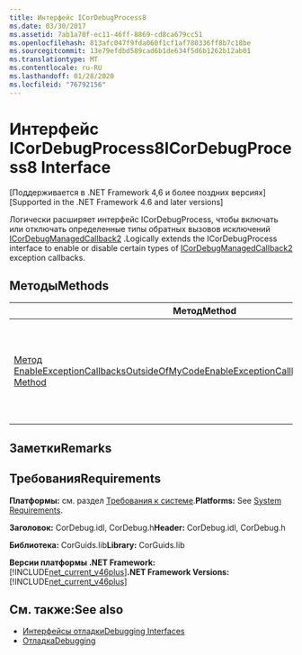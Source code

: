 ```yaml
---
title: Интерфейс ICorDebugProcess8
ms.date: 03/30/2017
ms.assetid: 7ab1a70f-ec11-46ff-8869-cd8ca679cc51
ms.openlocfilehash: 813afc047f9fda060f1cf1af780336ff8b7c18be
ms.sourcegitcommit: 13e79efdbd589cad6b1de634f5d6b1262b12ab01
ms.translationtype: MT
ms.contentlocale: ru-RU
ms.lasthandoff: 01/28/2020
ms.locfileid: "76792156"
---
```

# <a name="icordebugprocess8-interface"></a><span data-ttu-id="9ea04-102">Интерфейс ICorDebugProcess8</span><span class="sxs-lookup"><span data-stu-id="9ea04-102">ICorDebugProcess8 Interface</span></span>
<span data-ttu-id="9ea04-103">[Поддерживается в .NET Framework 4,6 и более поздних версиях]</span><span class="sxs-lookup"><span data-stu-id="9ea04-103">[Supported in the .NET Framework 4.6 and later versions]</span></span>  
  
 <span data-ttu-id="9ea04-104">Логически расширяет интерфейс ICorDebugProcess, чтобы включать или отключать определенные типы обратных вызовов исключений [ICorDebugManagedCallback2](icordebugmanagedcallback2-interface.md) .</span><span class="sxs-lookup"><span data-stu-id="9ea04-104">Logically extends the ICorDebugProcess interface to enable or disable certain types of [ICorDebugManagedCallback2](icordebugmanagedcallback2-interface.md) exception callbacks.</span></span>  
  
## <a name="methods"></a><span data-ttu-id="9ea04-105">Методы</span><span class="sxs-lookup"><span data-stu-id="9ea04-105">Methods</span></span>  
  
|<span data-ttu-id="9ea04-106">Метод</span><span class="sxs-lookup"><span data-stu-id="9ea04-106">Method</span></span>|<span data-ttu-id="9ea04-107">Описание</span><span class="sxs-lookup"><span data-stu-id="9ea04-107">Description</span></span>|  
|------------|-----------------|  
|[<span data-ttu-id="9ea04-108">Метод EnableExceptionCallbacksOutsideOfMyCode</span><span class="sxs-lookup"><span data-stu-id="9ea04-108">EnableExceptionCallbacksOutsideOfMyCode Method</span></span>](icordebugprocess8-enableexceptioncallbacksoutsideofmycode-method.md)|<span data-ttu-id="9ea04-109">Включает или отключает определенные типы обратных вызовов исключений [ICorDebugManagedCallback2](icordebugmanagedcallback2-interface.md) .</span><span class="sxs-lookup"><span data-stu-id="9ea04-109">Enables or disables certain types of [ICorDebugManagedCallback2](icordebugmanagedcallback2-interface.md) exception callbacks.</span></span>|  
  
## <a name="remarks"></a><span data-ttu-id="9ea04-110">Заметки</span><span class="sxs-lookup"><span data-stu-id="9ea04-110">Remarks</span></span>  
  
## <a name="requirements"></a><span data-ttu-id="9ea04-111">Требования</span><span class="sxs-lookup"><span data-stu-id="9ea04-111">Requirements</span></span>  
 <span data-ttu-id="9ea04-112">**Платформы:** см. раздел [Требования к системе](../../../../docs/framework/get-started/system-requirements.md).</span><span class="sxs-lookup"><span data-stu-id="9ea04-112">**Platforms:** See [System Requirements](../../../../docs/framework/get-started/system-requirements.md).</span></span>  
  
 <span data-ttu-id="9ea04-113">**Заголовок:** CorDebug.idl, CorDebug.h</span><span class="sxs-lookup"><span data-stu-id="9ea04-113">**Header:** CorDebug.idl, CorDebug.h</span></span>  
  
 <span data-ttu-id="9ea04-114">**Библиотека:** CorGuids.lib</span><span class="sxs-lookup"><span data-stu-id="9ea04-114">**Library:** CorGuids.lib</span></span>  
  
 <span data-ttu-id="9ea04-115">**Версии платформы .NET Framework:** [!INCLUDE[net_current_v46plus](../../../../includes/net-current-v46plus-md.md)]</span><span class="sxs-lookup"><span data-stu-id="9ea04-115">**.NET Framework Versions:** [!INCLUDE[net_current_v46plus](../../../../includes/net-current-v46plus-md.md)]</span></span>  
  
## <a name="see-also"></a><span data-ttu-id="9ea04-116">См. также:</span><span class="sxs-lookup"><span data-stu-id="9ea04-116">See also</span></span>

- [<span data-ttu-id="9ea04-117">Интерфейсы отладки</span><span class="sxs-lookup"><span data-stu-id="9ea04-117">Debugging Interfaces</span></span>](debugging-interfaces.md)
- [<span data-ttu-id="9ea04-118">Отладка</span><span class="sxs-lookup"><span data-stu-id="9ea04-118">Debugging</span></span>](index.md)
